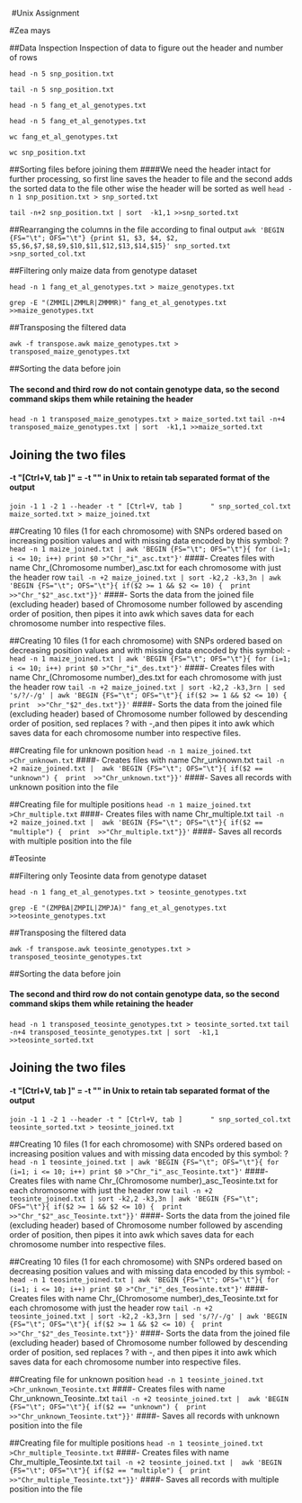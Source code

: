 ﻿﻿﻿﻿﻿
#Unix Assignment

#Zea mays

##Data Inspection
Inspection of data to figure out the header and number of rows


`head -n 5 snp_position.txt`

`tail -n 5 snp_position.txt`

`head -n 5 fang_et_al_genotypes.txt`

`head -n 5 fang_et_al_genotypes.txt`

`wc fang_et_al_genotypes.txt`

`wc snp_position.txt`

##Sorting files before joining them
####We need the header intact for further processing, so first line saves the header to file and the second adds the sorted data to the file other wise the header will be sorted as well
`head -n 1 snp_position.txt > snp_sorted.txt`

`tail -n+2 snp_position.txt | sort  -k1,1 >>snp_sorted.txt`

##Rearranging the columns in the file according to final output
`awk 'BEGIN {FS="\t"; OFS="\t"} {print $1, $3, $4, $2, $5,$6,$7,$8,$9,$10,$11,$12,$13,$14,$15}' snp_sorted.txt >snp_sorted_col.txt`

##Filtering only maize data from genotype dataset
 
`head -n 1 fang_et_al_genotypes.txt > maize_genotypes.txt`

`grep -E "(ZMMIL|ZMMLR|ZMMMR)" fang_et_al_genotypes.txt >>maize_genotypes.txt`

##Transposing the filtered data

`awk -f transpose.awk maize_genotypes.txt > transposed_maize_genotypes.txt`

##Sorting the data before join 
#### The second and third row do not contain genotype data, so the second command skips them while retaining the header
`head -n 1 transposed_maize_genotypes.txt > maize_sorted.txt`
`tail -n+4 transposed_maize_genotypes.txt | sort  -k1,1 >>maize_sorted.txt`

## Joining the two files
#### -t "[Ctrl+V, tab ]" = -t "<tab>" in Unix to  retain tab separated format of the output
`join -1 1 -2 1 --header -t " [Ctrl+V, tab ]       " snp_sorted_col.txt maize_sorted.txt > maize_joined.txt`

##Creating 10 files (1 for each chromosome) with SNPs ordered based on increasing position values and with missing data encoded by this symbol: ?
 `head -n 1 maize_joined.txt | awk 'BEGIN {FS="\t"; OFS="\t"}{ for (i=1; i <= 10; i++) print $0 >"Chr_"i"_asc.txt"}'`
####- Creates files with name Chr\_(Chromosome number)\_asc.txt for each chromosome with just the header row
`tail -n +2 maize_joined.txt | sort -k2,2 -k3,3n | awk 'BEGIN {FS="\t"; OFS="\t"}{ if($2 >= 1 && $2 <= 10) {  print  >>"Chr_"$2"_asc.txt"}}'`
####- Sorts the data from the joined file (excluding header) based of Chromosome number followed by ascending order of position, then pipes it into awk which saves data for each chromosome number into respective files.

##Creating 10 files (1 for each chromosome) with SNPs ordered based on decreasing position values and with missing data encoded by this symbol: -
 `head -n 1 maize_joined.txt | awk 'BEGIN {FS="\t"; OFS="\t"}{ for (i=1; i <= 10; i++) print $0 >"Chr_"i"_des.txt"}'`
####- Creates files with name Chr\_(Chromosome number)\_des.txt for each chromosome with just the header row
`tail -n +2 maize_joined.txt | sort -k2,2 -k3,3rn | sed 's/?/-/g' | awk 'BEGIN {FS="\t"; OFS="\t"}{ if($2 >= 1 && $2 <= 10) {  print  >>"Chr_"$2"_des.txt"}}'`
####- Sorts the data from the joined file (excluding header) based of Chromosome number followed by descending order of position, sed replaces ? with -,and  then pipes it into awk which saves data for each chromosome number into respective files.

##Creating  file for unknown position
 `head -n 1 maize_joined.txt >Chr_unknown.txt`
####- Creates files with name Chr\_unknown.txt 
`tail -n +2 maize_joined.txt |  awk 'BEGIN {FS="\t"; OFS="\t"}{ if($2 == "unknown") {  print  >>"Chr_unknown.txt"}}'`
####- Saves all records with unknown position into the file

##Creating  file for multiple positions
 `head -n 1 maize_joined.txt >Chr_multiple.txt`
####- Creates files with name Chr\_multiple.txt 
`tail -n +2 maize_joined.txt |  awk 'BEGIN {FS="\t"; OFS="\t"}{ if($2 == "multiple") {  print  >>"Chr_multiple.txt"}}'`
####- Saves all records with multiple position into the file

#Teosinte

##Filtering only Teosinte data from genotype dataset
 
`head -n 1 fang_et_al_genotypes.txt > teosinte_genotypes.txt`

`grep -E "(ZMPBA|ZMPIL|ZMPJA)" fang_et_al_genotypes.txt >>teosinte_genotypes.txt`

##Transposing the filtered data

`awk -f transpose.awk teosinte_genotypes.txt > transposed_teosinte_genotypes.txt`

##Sorting the data before join 
#### The second and third row do not contain genotype data, so the second command skips them while retaining the header
`head -n 1 transposed_teosinte_genotypes.txt > teosinte_sorted.txt`
`tail -n+4 transposed_teosinte_genotypes.txt | sort  -k1,1 >>teosinte_sorted.txt`

## Joining the two files
#### -t "[Ctrl+V, tab ]" = -t "<tab>" in Unix to  retain tab separated format of the output
`join -1 1 -2 1 --header -t " [Ctrl+V, tab ]       " snp_sorted_col.txt teosinte_sorted.txt > teosinte_joined.txt`

##Creating 10 files (1 for each chromosome) with SNPs ordered based on increasing position values and with missing data encoded by this symbol: ?
 `head -n 1 teosinte_joined.txt | awk 'BEGIN {FS="\t"; OFS="\t"}{ for (i=1; i <= 10; i++) print $0 >"Chr_"i"_asc_Teosinte.txt"}'`
####- Creates files with name Chr\_(Chromosome number)\_asc\_Teosinte.txt for each chromosome with just the header row
`tail -n +2 teosinte_joined.txt | sort -k2,2 -k3,3n | awk 'BEGIN {FS="\t"; OFS="\t"}{ if($2 >= 1 && $2 <= 10) {  print  >>"Chr_"$2"_asc_Teosinte.txt"}}'`
####- Sorts the data from the joined file (excluding header) based of Chromosome number followed by ascending order of position, then pipes it into awk which saves data for each chromosome number into respective files.

##Creating 10 files (1 for each chromosome) with SNPs ordered based on decreasing position values and with missing data encoded by this symbol: -
 `head -n 1 teosinte_joined.txt | awk 'BEGIN {FS="\t"; OFS="\t"}{ for (i=1; i <= 10; i++) print $0 >"Chr_"i"_des_Teosinte.txt"}'`
####- Creates files with name Chr\_(Chromosome number)\_des_Teosinte.txt for each chromosome with just the header row
`tail -n +2 teosinte_joined.txt | sort -k2,2 -k3,3rn | sed 's/?/-/g' | awk 'BEGIN {FS="\t"; OFS="\t"}{ if($2 >= 1 && $2 <= 10) {  print  >>"Chr_"$2"_des_Teosinte.txt"}}'`
####- Sorts the data from the joined file (excluding header) based of Chromosome number followed by descending order of position, sed replaces ? with -, and  then pipes it into awk which saves data for each chromosome number into respective files.

##Creating  file for unknown position
 `head -n 1 teosinte_joined.txt >Chr_unknown_Teosinte.txt`
####- Creates files with name Chr\_unknown\_Teosinte..txt 
`tail -n +2 teosinte_joined.txt |  awk 'BEGIN {FS="\t"; OFS="\t"}{ if($2 == "unknown") {  print  >>"Chr_unknown_Teosinte.txt"}}'`
####- Saves all records with unknown position into the file

##Creating  file for multiple positions
 `head -n 1 teosinte_joined.txt >Chr_multiple_Teosinte.txt`
####- Creates files with name Chr\_multiple\_Teosinte.txt 
`tail -n +2 teosinte_joined.txt |  awk 'BEGIN {FS="\t"; OFS="\t"}{ if($2 == "multiple") {  print  >>"Chr_multiple_Teosinte.txt"}}'`
####- Saves all records with multiple position into the file















